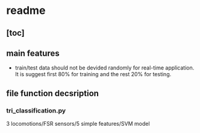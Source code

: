 # readme

[toc]
---
## main features
 - train/test data should not be devided randomly for real-time application. It is suggest first 80% for training and the rest 20% for testing. 
## file function decsription
### tri_classification.py
3 locomotions/FSR sensors/5 simple features/SVM model

